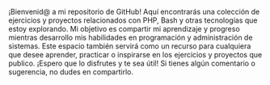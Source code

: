 ¡Bienvenid@ a mi repositorio de GitHub! Aquí encontrarás una colección de ejercicios y proyectos relacionados con PHP, Bash y otras tecnologías que estoy explorando. Mi objetivo es compartir mi aprendizaje y progreso mientras desarrollo mis habilidades en programación y administración de sistemas. Este espacio también servirá como un recurso para cualquiera que desee aprender, practicar o inspirarse en los ejercicios y proyectos que publico. ¡Espero que lo disfrutes y te sea útil! Si tienes algún comentario o sugerencia, no dudes en compartirlo.